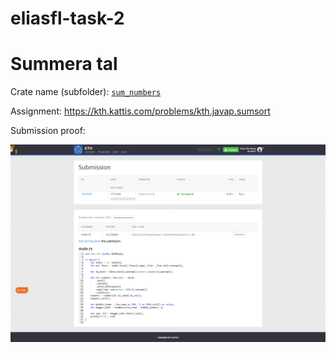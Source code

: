 # eliasfl-task-2

# Summera tal

Crate name (subfolder): [`sum_numbers`](sum_numbers/)

Assignment: https://kth.kattis.com/problems/kth.javap.sumsort

Submission proof:

![test](sum_numbers/proof.png)
